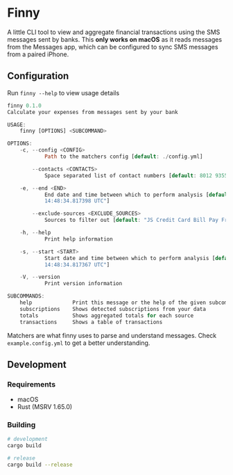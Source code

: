 # Finny

A little CLI tool to view and aggregate financial transactions using the SMS messages sent by banks.
This **only works on macOS** as it reads messages from the Messages app, which can be configured to sync SMS messages from a paired iPhone.

## Configuration

Run `finny --help` to view usage details

```rs
finny 0.1.0
Calculate your expenses from messages sent by your bank

USAGE:
    finny [OPTIONS] <SUBCOMMAND>

OPTIONS:
    -c, --config <CONFIG>
            Path to the matchers config [default: ./config.yml]

        --contacts <CONTACTS>
            Space separated list of contact numbers [default: 8012 9355]

    -e, --end <END>
            End date and time between which to perform analysis [default: "2022-09-24
            14:48:34.817398 UTC"]

        --exclude-sources <EXCLUDE_SOURCES>
            Sources to filter out [default: "JS Credit Card Bill Pay From IB"]

    -h, --help
            Print help information

    -s, --start <START>
            Start date and time between which to perform analysis [default: "2022-06-24
            14:48:34.817367 UTC"]

    -V, --version
            Print version information

SUBCOMMANDS:
    help             Print this message or the help of the given subcommand(s)
    subscriptions    Shows detected subscriptions from your data
    totals           Shows aggregated totals for each source
    transactions     Shows a table of transactions
```

Matchers are what finny uses to parse and understand messages. Check `example.config.yml` to get a better understanding.

## Development

### Requirements

- macOS
- Rust (MSRV 1.65.0)

### Building

```sh
# development
cargo build

# release
cargo build --release
```
